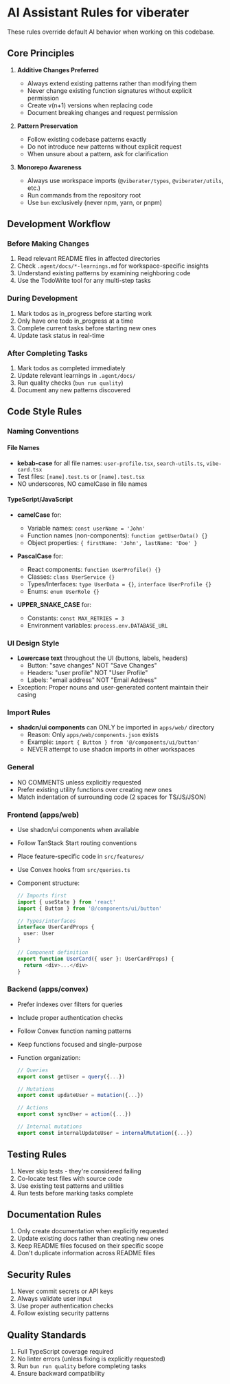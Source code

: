 # AI Assistant Rules for viberater

These rules override default AI behavior when working on this codebase.

## Core Principles

1. **Additive Changes Preferred**
   - Always extend existing patterns rather than modifying them
   - Never change existing function signatures without explicit permission
   - Create v(n+1) versions when replacing code
   - Document breaking changes and request permission

2. **Pattern Preservation**
   - Follow existing codebase patterns exactly
   - Do not introduce new patterns without explicit request
   - When unsure about a pattern, ask for clarification

3. **Monorepo Awareness**
   - Always use workspace imports (`@viberater/types`, `@viberater/utils`, etc.)
   - Run commands from the repository root
   - Use `bun` exclusively (never npm, yarn, or pnpm)

## Development Workflow

### Before Making Changes

1. Read relevant README files in affected directories
2. Check `.agent/docs/*-learnings.md` for workspace-specific insights
3. Understand existing patterns by examining neighboring code
4. Use the TodoWrite tool for any multi-step tasks

### During Development

1. Mark todos as in_progress before starting work
2. Only have one todo in_progress at a time
3. Complete current tasks before starting new ones
4. Update task status in real-time

### After Completing Tasks

1. Mark todos as completed immediately
2. Update relevant learnings in `.agent/docs/`
3. Run quality checks (`bun run quality`)
4. Document any new patterns discovered

## Code Style Rules

### Naming Conventions

#### File Names

- **kebab-case** for all file names: `user-profile.tsx`, `search-utils.ts`, `vibe-card.tsx`
- Test files: `[name].test.ts` or `[name].test.tsx`
- NO underscores, NO camelCase in file names

#### TypeScript/JavaScript

- **camelCase** for:
  - Variable names: `const userName = 'John'`
  - Function names (non-components): `function getUserData() {}`
  - Object properties: `{ firstName: 'John', lastName: 'Doe' }`
- **PascalCase** for:
  - React components: `function UserProfile() {}`
  - Classes: `class UserService {}`
  - Types/Interfaces: `type UserData = {}`, `interface UserProfile {}`
  - Enums: `enum UserRole {}`

- **UPPER_SNAKE_CASE** for:
  - Constants: `const MAX_RETRIES = 3`
  - Environment variables: `process.env.DATABASE_URL`

### UI Design Style

- **Lowercase text** throughout the UI (buttons, labels, headers)
  - Button: "save changes" NOT "Save Changes"
  - Headers: "user profile" NOT "User Profile"
  - Labels: "email address" NOT "Email Address"
- Exception: Proper nouns and user-generated content maintain their casing

### Import Rules

- **shadcn/ui components** can ONLY be imported in `apps/web/` directory
  - Reason: Only `apps/web/components.json` exists
  - Example: `import { Button } from '@/components/ui/button'`
  - NEVER attempt to use shadcn imports in other workspaces

### General

- NO COMMENTS unless explicitly requested
- Prefer existing utility functions over creating new ones
- Match indentation of surrounding code (2 spaces for TS/JS/JSON)

### Frontend (apps/web)

- Use shadcn/ui components when available
- Follow TanStack Start routing conventions
- Place feature-specific code in `src/features/`
- Use Convex hooks from `src/queries.ts`
- Component structure:

  ```typescript
  // Imports first
  import { useState } from 'react'
  import { Button } from '@/components/ui/button'

  // Types/interfaces
  interface UserCardProps {
    user: User
  }

  // Component definition
  export function UserCard({ user }: UserCardProps) {
    return <div>...</div>
  }
  ```

### Backend (apps/convex)

- Prefer indexes over filters for queries
- Include proper authentication checks
- Follow Convex function naming patterns
- Keep functions focused and single-purpose
- Function organization:

  ```typescript
  // Queries
  export const getUser = query({...})

  // Mutations
  export const updateUser = mutation({...})

  // Actions
  export const syncUser = action({...})

  // Internal mutations
  export const internalUpdateUser = internalMutation({...})
  ```

## Testing Rules

1. Never skip tests - they're considered failing
2. Co-locate test files with source code
3. Use existing test patterns and utilities
4. Run tests before marking tasks complete

## Documentation Rules

1. Only create documentation when explicitly requested
2. Update existing docs rather than creating new ones
3. Keep README files focused on their specific scope
4. Don't duplicate information across README files

## Security Rules

1. Never commit secrets or API keys
2. Always validate user input
3. Use proper authentication checks
4. Follow existing security patterns

## Quality Standards

1. Full TypeScript coverage required
2. No linter errors (unless fixing is explicitly requested)
3. Run `bun run quality` before completing tasks
4. Ensure backward compatibility
